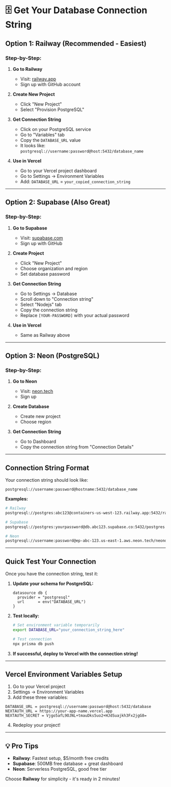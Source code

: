 # 🗄️ Get Your Database Connection String

## **Option 1: Railway (Recommended - Easiest)**

### **Step-by-Step:**

1. **Go to Railway**
   - Visit: [railway.app](https://railway.app)
   - Sign up with GitHub account

2. **Create New Project**
   - Click "New Project"
   - Select "Provision PostgreSQL"

3. **Get Connection String**
   - Click on your PostgreSQL service
   - Go to "Variables" tab
   - Copy the `DATABASE_URL` value
   - It looks like: `postgresql://username:password@host:5432/database_name`

4. **Use in Vercel**
   - Go to your Vercel project dashboard
   - Go to Settings → Environment Variables
   - Add: `DATABASE_URL` = `your_copied_connection_string`

---

## **Option 2: Supabase (Also Great)**

### **Step-by-Step:**

1. **Go to Supabase**
   - Visit: [supabase.com](https://supabase.com)
   - Sign up with GitHub

2. **Create Project**
   - Click "New Project"
   - Choose organization and region
   - Set database password

3. **Get Connection String**
   - Go to Settings → Database
   - Scroll down to "Connection string"
   - Select "Nodejs" tab
   - Copy the connection string
   - Replace `[YOUR-PASSWORD]` with your actual password

4. **Use in Vercel**
   - Same as Railway above

---

## **Option 3: Neon (PostgreSQL)**

### **Step-by-Step:**

1. **Go to Neon**
   - Visit: [neon.tech](https://neon.tech)
   - Sign up

2. **Create Database**
   - Create new project
   - Choose region

3. **Get Connection String**
   - Go to Dashboard
   - Copy the connection string from "Connection Details"

---

## **Connection String Format**

Your connection string should look like:
```
postgresql://username:password@hostname:5432/database_name
```

**Examples:**
```bash
# Railway
postgresql://postgres:abc123@containers-us-west-123.railway.app:5432/railway

# Supabase  
postgresql://postgres:yourpassword@db.abc123.supabase.co:5432/postgres

# Neon
postgresql://username:password@ep-abc-123.us-east-1.aws.neon.tech/neondb
```

---

## **Quick Test Your Connection**

Once you have the connection string, test it:

1. **Update your schema for PostgreSQL:**
   ```prisma
   datasource db {
     provider = "postgresql"
     url      = env("DATABASE_URL")
   }
   ```

2. **Test locally:**
   ```bash
   # Set environment variable temporarily
   export DATABASE_URL="your_connection_string_here"
   
   # Test connection
   npx prisma db push
   ```

3. **If successful, deploy to Vercel with the connection string!**

---

## **Vercel Environment Variables Setup**

1. Go to your Vercel project
2. Settings → Environment Variables
3. Add these three variables:

```
DATABASE_URL = postgresql://username:password@host:5432/database
NEXTAUTH_URL = https://your-app-name.vercel.app  
NEXTAUTH_SECRET = Vjgo5afL9OJNL+tmauDks5uo2+HJdSuajkh3Fx2jgG8=
```

4. Redeploy your project!

---

## **💡 Pro Tips**

- **Railway**: Fastest setup, $5/month free credits
- **Supabase**: 500MB free database + great dashboard
- **Neon**: Serverless PostgreSQL, good free tier

Choose **Railway** for simplicity - it's ready in 2 minutes! 